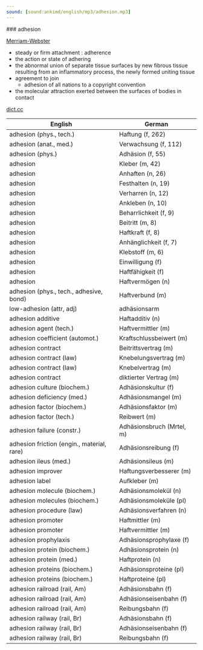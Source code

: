```yaml
---
sound: [sound:ankimd/english/mp3/adhesion.mp3]
---
```


\### adhesion

[Merriam-Webster](https://www.merriam-webster.com/dictionary/adhesion)

- steady or firm attachment : adherence
- the action or state of adhering
- the abnormal union of separate tissue surfaces by new fibrous tissue resulting from an inflammatory process, the newly formed uniting tissue
- agreement to join
    - adhesion of all nations to a copyright convention
- the molecular attraction exerted between the surfaces of bodies in contact

[dict.cc](https://www.dict.cc/adhesion)

| English        | German       |
| -------------- | ------------ |
| adhesion (phys., tech.) | Haftung (f, 262) |
| adhesion (anat., med.) | Verwachsung (f, 112) |
| adhesion (phys.) | Adhäsion (f, 55) |
| adhesion | Kleber (m, 42) |
| adhesion | Anhaften (n, 26) |
| adhesion | Festhalten (n, 19) |
| adhesion | Verharren (n, 12) |
| adhesion | Ankleben (n, 10) |
| adhesion | Beharrlichkeit (f, 9) |
| adhesion | Beitritt (m, 8) |
| adhesion | Haftkraft (f, 8) |
| adhesion | Anhänglichkeit (f, 7) |
| adhesion | Klebstoff (m, 6) |
| adhesion | Einwilligung (f) |
| adhesion | Haftfähigkeit (f) |
| adhesion | Haftvermögen (n) |
| adhesion (phys., tech., adhesive, bond) | Haftverbund (m) |
| low-adhesion (attr, adj) | adhäsionsarm |
| adhesion additive | Haftadditiv (n) |
| adhesion agent (tech.) | Haftvermittler (m) |
| adhesion coefficient (automot.) | Kraftschlussbeiwert (m) |
| adhesion contract | Beitrittsvertrag (m) |
| adhesion contract (law) | Knebelungsvertrag (m) |
| adhesion contract (law) | Knebelvertrag (m) |
| adhesion contract | diktierter Vertrag (m) |
| adhesion culture (biochem.) | Adhäsionskultur (f) |
| adhesion deficiency <AD> (med.) | Adhäsionsmangel <AD> (m) |
| adhesion factor (biochem.) | Adhäsionsfaktor (m) |
| adhesion factor (tech.) | Reibwert (m) |
| adhesion failure (constr.) | Adhäsionsbruch (Mrtel, m) |
| adhesion friction (engin., material, rare) | Adhäsionsreibung (f) |
| adhesion ileus (med.) | Adhäsionsileus (m) |
| adhesion improver | Haftungsverbesserer (m) |
| adhesion label | Aufkleber (m) |
| adhesion molecule <AM> (biochem.) | Adhäsionsmolekül <AM> (n) |
| adhesion molecules <AMs> (biochem.) | Adhäsionsmoleküle <AM> (pl) |
| adhesion procedure (law) | Adhäsionsverfahren (n) |
| adhesion promoter | Haftmittler (m) |
| adhesion promoter | Haftvermittler (m) |
| adhesion prophylaxis | Adhäsionsprophylaxe (f) |
| adhesion protein (biochem.) | Adhäsionsprotein (n) |
| adhesion protein (med.) | Haftprotein (n) |
| adhesion proteins (biochem.) | Adhäsionsproteine (pl) |
| adhesion proteins (biochem.) | Haftproteine (pl) |
| adhesion railroad (rail, Am) | Adhäsionsbahn (f) |
| adhesion railroad (rail, Am) | Adhäsionseisenbahn (f) |
| adhesion railroad (rail, Am) | Reibungsbahn (f) |
| adhesion railway (rail, Br) | Adhäsionsbahn (f) |
| adhesion railway (rail, Br) | Adhäsionseisenbahn (f) |
| adhesion railway (rail, Br) | Reibungsbahn (f) |
